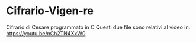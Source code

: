 # Cifrario-Vigen-re
Cifrario di Cesare programmato in C  Questi due file sono relativi al video in: https://youtu.be/nCh2TN4XxW0
